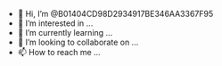 - 👋 Hi, I’m @B01404CD98D2934917BE346AA3367F95
- 👀 I’m interested in ...
- 🌱 I’m currently learning ...
- 💞️ I’m looking to collaborate on ...
- 📫 How to reach me ...

<!---
B01404CD98D2934917BE346AA3367F95/B01404CD98D2934917BE346AA3367F95 is a ✨ special ✨ repository because its `README.md` (this file) appears on your GitHub profile.
You can click the Preview link to take a look at your changes.
--->

